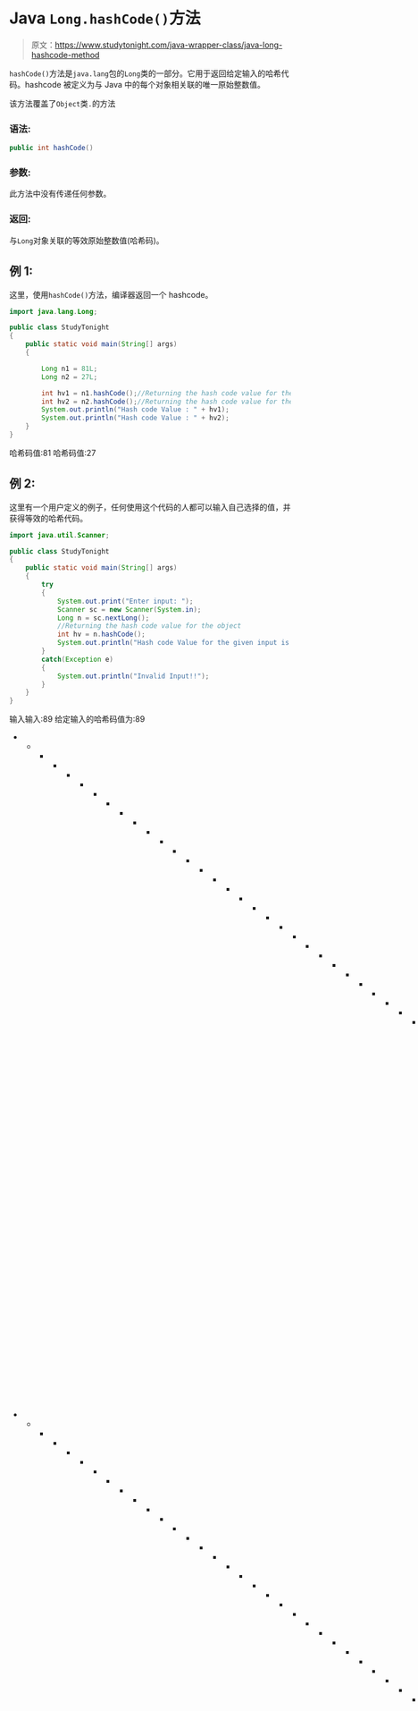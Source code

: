 # Java `Long.hashCode()`方法

> 原文：<https://www.studytonight.com/java-wrapper-class/java-long-hashcode-method>

`hashCode()`方法是`java.lang`包的`Long`类的一部分。它用于返回给定输入的哈希代码。hashcode 被定义为与 Java 中的每个对象相关联的唯一原始整数值。

该方法覆盖了`Object`类`.`的方法

### 语法:

```java
public int hashCode() 
```

### 参数:

此方法中没有传递任何参数。

### 返回:

与`Long`对象关联的等效原始整数值(哈希码)。

## 例 1:

这里，使用`hashCode()`方法，编译器返回一个 hashcode。

```java
import java.lang.Long;

public class StudyTonight
{  
    public static void main(String[] args)  
    {  

        Long n1 = 81L;
        Long n2 = 27L;

        int hv1 = n1.hashCode();//Returning the hash code value for the object n1
        int hv2 = n2.hashCode();//Returning the hash code value for the object n2
        System.out.println("Hash code Value : " + hv1);
        System.out.println("Hash code Value : " + hv2);  
    }  
}
```

哈希码值:81
哈希码值:27

## 例 2:

这里有一个用户定义的例子，任何使用这个代码的人都可以输入自己选择的值，并获得等效的哈希代码。

```java
import java.util.Scanner;  

public class StudyTonight
{  
    public static void main(String[] args)
    {  
        try
        {
            System.out.print("Enter input: ");  
            Scanner sc = new Scanner(System.in);         
            Long n = sc.nextLong();
            //Returning the hash code value for the object   
            int hv = n.hashCode(); 
            System.out.println("Hash code Value for the given input is: " + hv);
        }
        catch(Exception e)
        {
            System.out.println("Invalid Input!!");
        }
    }  
} 
```

输入输入:89
给定输入的哈希码值为:89
* * * * * * * * * * * * * * * * * * * * * * * * * * * * * * * * * * * * * * * * * * * * * * T3】输入:-552
给定输入的哈希码值为:551
* * * * * * * * * * * * * * * * * * * * * * * * * * * * * * * * * * * * * * * * * * * * * * * * * * * * * * * * * * * * * * * * T6】输入:0x5334
无效输入！！

## 实时示例:

在这里，您可以测试实时代码示例。您可以为不同的值执行示例，甚至可以编辑和编写您的示例来测试 Java 代码。

* * *

* * *